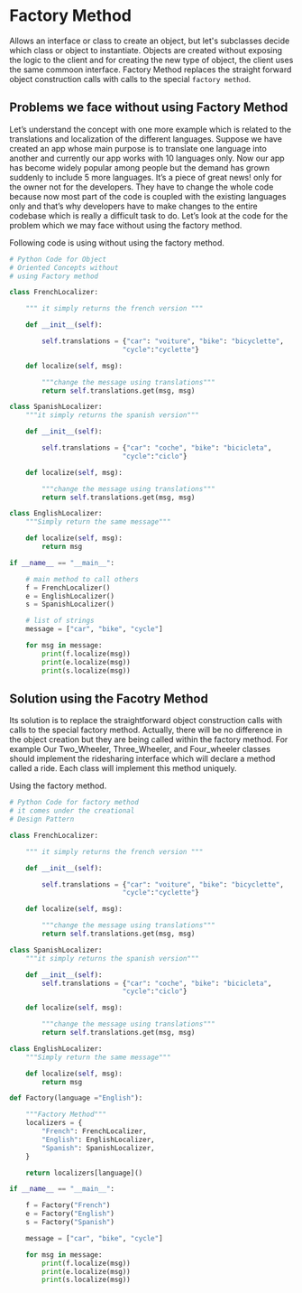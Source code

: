 # Factory Method

Allows an interface or class to create an object, but let's subclasses decide which class or object to instantiate.
Objects are created without exposing the logic to the client and for creating the new type of object, the client uses the same commoon interface.
Factory Method replaces the straight forward object construction calls with calls to the special `factory method`.

## Problems we face without using Factory Method

Let’s understand the concept with one more example which is related to the translations and localization of the different languages. 
Suppose we have created an app whose main purpose is to translate one language into another and currently our app works with 10 languages only. Now our app has become widely popular among people but the demand has grown suddenly to include 5 more languages. 
It’s a piece of great news! only for the owner not for the developers. They have to change the whole code because now most part of the code is coupled with the existing languages only and that’s why developers have to make changes to the entire codebase which is really a difficult task to do.
Let’s look at the code for the problem which we may face without using the factory method.

Following code is using without using the factory method.

```python
# Python Code for Object
# Oriented Concepts without
# using Factory method

class FrenchLocalizer:

    """ it simply returns the french version """

    def __init__(self):

        self.translations = {"car": "voiture", "bike": "bicyclette",
                            "cycle":"cyclette"}

    def localize(self, msg):

        """change the message using translations"""
        return self.translations.get(msg, msg)

class SpanishLocalizer:
    """it simply returns the spanish version"""

    def __init__(self):

        self.translations = {"car": "coche", "bike": "bicicleta",
                            "cycle":"ciclo"}

    def localize(self, msg):

        """change the message using translations"""
        return self.translations.get(msg, msg)

class EnglishLocalizer:
    """Simply return the same message"""

    def localize(self, msg):
        return msg

if __name__ == "__main__":

    # main method to call others
    f = FrenchLocalizer()
    e = EnglishLocalizer()
    s = SpanishLocalizer()

    # list of strings
    message = ["car", "bike", "cycle"]

    for msg in message:
        print(f.localize(msg))
        print(e.localize(msg))
        print(s.localize(msg))

```

## Solution using the Facotry Method

Its solution is to replace the straightforward object construction calls with calls to the special factory method. Actually, there will be no difference in the object creation but they are being called within the factory method.
For example Our Two_Wheeler, Three_Wheeler, and Four_wheeler classes should implement the ridesharing interface which will declare a method called a ride. Each class will implement this method uniquely.

Using the factory method.

```python
# Python Code for factory method
# it comes under the creational
# Design Pattern

class FrenchLocalizer:

    """ it simply returns the french version """

    def __init__(self):

        self.translations = {"car": "voiture", "bike": "bicyclette",
                            "cycle":"cyclette"}

    def localize(self, msg):

        """change the message using translations"""
        return self.translations.get(msg, msg)

class SpanishLocalizer:
    """it simply returns the spanish version"""

    def __init__(self):
        self.translations = {"car": "coche", "bike": "bicicleta",
                            "cycle":"ciclo"}

    def localize(self, msg):

        """change the message using translations"""
        return self.translations.get(msg, msg)

class EnglishLocalizer:
    """Simply return the same message"""

    def localize(self, msg):
        return msg

def Factory(language ="English"):

    """Factory Method"""
    localizers = {
        "French": FrenchLocalizer,
        "English": EnglishLocalizer,
        "Spanish": SpanishLocalizer,
    }

    return localizers[language]()

if __name__ == "__main__":

    f = Factory("French")
    e = Factory("English")
    s = Factory("Spanish")

    message = ["car", "bike", "cycle"]

    for msg in message:
        print(f.localize(msg))
        print(e.localize(msg))
        print(s.localize(msg))
```
